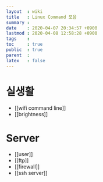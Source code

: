 ```yaml
---
layout  : wiki
title   : Linux Command 모음
summary : 
date    : 2020-04-07 20:34:57 +0900
lastmod : 2020-04-08 12:58:28 +0900
tags    : 
toc     : true
public  : true
parent  : 
latex   : false
---
```

# 실생활
  * [[wifi command line]]
  * [[brightness]]
# Server
  * [[user]]
  * [[ftp]]
  * [[firewall]]
  * [[ssh server]]
